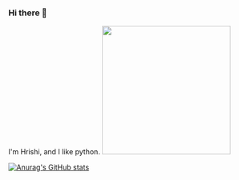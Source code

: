 ### Hi there 👋

I'm Hrishi, and I like python.
<img src="https://github.com/hrisshizz/hrisshizz/blob/main/toxic-morty-morty-smith.gif" width=256>

[![Anurag's GitHub stats](https://github-readme-stats.vercel.app/api?username=hrisshizz)](https://github.com/anuraghazra/github-readme-stats)



